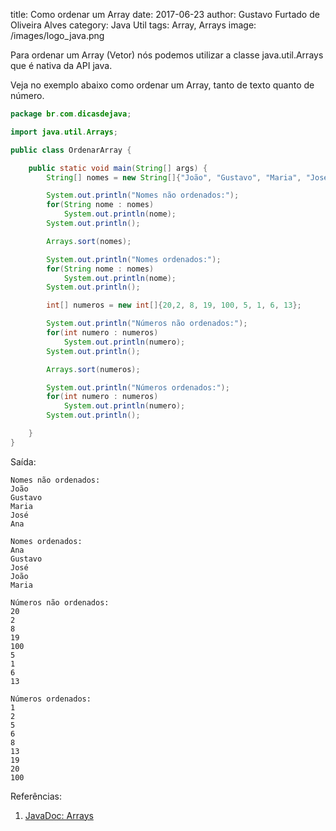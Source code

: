 title: Como ordenar um Array
date: 2017-06-23
author: Gustavo Furtado de Oliveira Alves
category: Java Util
tags: Array, Arrays
image: /images/logo_java.png

Para ordenar um Array (Vetor) nós podemos utilizar a classe java.util.Arrays
que é nativa da API java.

Veja no exemplo abaixo como ordenar um Array, tanto de texto quanto de número.

```java
package br.com.dicasdejava;

import java.util.Arrays;

public class OrdenarArray {

	public static void main(String[] args) {
		String[] nomes = new String[]{"João", "Gustavo", "Maria", "José", "Ana"};

		System.out.println("Nomes não ordenados:");
		for(String nome : nomes)
			System.out.println(nome);
		System.out.println();

		Arrays.sort(nomes);

		System.out.println("Nomes ordenados:");
		for(String nome : nomes)
			System.out.println(nome);
		System.out.println();

		int[] numeros = new int[]{20,2, 8, 19, 100, 5, 1, 6, 13};

		System.out.println("Números não ordenados:");
		for(int numero : numeros)
			System.out.println(numero);
		System.out.println();

		Arrays.sort(numeros);

		System.out.println("Números ordenados:");
		for(int numero : numeros)
			System.out.println(numero);
		System.out.println();

	}
}

```

Saída:

```
Nomes não ordenados:
João
Gustavo
Maria
José
Ana

Nomes ordenados:
Ana
Gustavo
José
João
Maria

Números não ordenados:
20
2
8
19
100
5
1
6
13

Números ordenados:
1
2
5
6
8
13
19
20
100
```

Referências:

1. [JavaDoc: Arrays](https://docs.oracle.com/javase/8/docs/api/java/util/Arrays.html)

